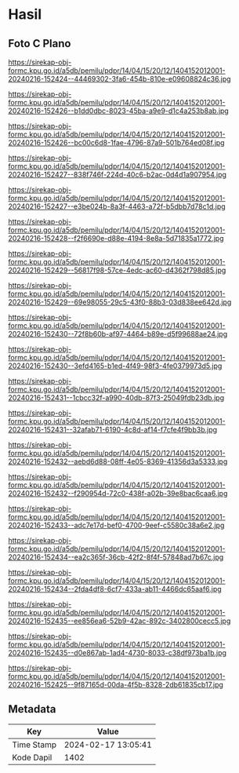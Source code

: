 # Hasil

## Foto C Plano

https://sirekap-obj-formc.kpu.go.id/a5db/pemilu/pdpr/14/04/15/20/12/1404152012001-20240216-152424--44469302-3fa6-454b-810e-e09608824c36.jpg

https://sirekap-obj-formc.kpu.go.id/a5db/pemilu/pdpr/14/04/15/20/12/1404152012001-20240216-152426--b1dd0dbc-8023-45ba-a9e9-d1c4a253b8ab.jpg

https://sirekap-obj-formc.kpu.go.id/a5db/pemilu/pdpr/14/04/15/20/12/1404152012001-20240216-152426--bc00c6d8-1fae-4796-87a9-501b764ed08f.jpg

https://sirekap-obj-formc.kpu.go.id/a5db/pemilu/pdpr/14/04/15/20/12/1404152012001-20240216-152427--838f746f-224d-40c6-b2ac-0d4d1a907954.jpg

https://sirekap-obj-formc.kpu.go.id/a5db/pemilu/pdpr/14/04/15/20/12/1404152012001-20240216-152427--e3be024b-8a3f-4463-a72f-b5dbb7d78c1d.jpg

https://sirekap-obj-formc.kpu.go.id/a5db/pemilu/pdpr/14/04/15/20/12/1404152012001-20240216-152428--f2f6690e-d88e-4194-8e8a-5d71835a1772.jpg

https://sirekap-obj-formc.kpu.go.id/a5db/pemilu/pdpr/14/04/15/20/12/1404152012001-20240216-152429--56817f98-57ce-4edc-ac60-d4362f798d85.jpg

https://sirekap-obj-formc.kpu.go.id/a5db/pemilu/pdpr/14/04/15/20/12/1404152012001-20240216-152429--69e98055-29c5-43f0-88b3-03d838ee642d.jpg

https://sirekap-obj-formc.kpu.go.id/a5db/pemilu/pdpr/14/04/15/20/12/1404152012001-20240216-152430--72f8b60b-af97-4464-b89e-d5f99688ae24.jpg

https://sirekap-obj-formc.kpu.go.id/a5db/pemilu/pdpr/14/04/15/20/12/1404152012001-20240216-152430--3efd4165-b1ed-4f49-98f3-4fe0379973d5.jpg

https://sirekap-obj-formc.kpu.go.id/a5db/pemilu/pdpr/14/04/15/20/12/1404152012001-20240216-152431--1cbcc32f-a990-40db-87f3-25049fdb23db.jpg

https://sirekap-obj-formc.kpu.go.id/a5db/pemilu/pdpr/14/04/15/20/12/1404152012001-20240216-152431--32afab71-6190-4c8d-af14-f7cfe4f9bb3b.jpg

https://sirekap-obj-formc.kpu.go.id/a5db/pemilu/pdpr/14/04/15/20/12/1404152012001-20240216-152432--aebd6d88-08ff-4e05-8369-41356d3a5333.jpg

https://sirekap-obj-formc.kpu.go.id/a5db/pemilu/pdpr/14/04/15/20/12/1404152012001-20240216-152432--f290954d-72c0-438f-a02b-39e8bac6caa6.jpg

https://sirekap-obj-formc.kpu.go.id/a5db/pemilu/pdpr/14/04/15/20/12/1404152012001-20240216-152433--adc7e17d-bef0-4700-9eef-c5580c38a6e2.jpg

https://sirekap-obj-formc.kpu.go.id/a5db/pemilu/pdpr/14/04/15/20/12/1404152012001-20240216-152434--ea2c365f-36cb-42f2-8f4f-57848ad7b67c.jpg

https://sirekap-obj-formc.kpu.go.id/a5db/pemilu/pdpr/14/04/15/20/12/1404152012001-20240216-152434--2fda4df8-6cf7-433a-ab11-4466dc65aaf6.jpg

https://sirekap-obj-formc.kpu.go.id/a5db/pemilu/pdpr/14/04/15/20/12/1404152012001-20240216-152435--ee856ea6-52b9-42ac-892c-3402800cecc5.jpg

https://sirekap-obj-formc.kpu.go.id/a5db/pemilu/pdpr/14/04/15/20/12/1404152012001-20240216-152435--d0e867ab-1ad4-4730-8033-c38df973ba1b.jpg

https://sirekap-obj-formc.kpu.go.id/a5db/pemilu/pdpr/14/04/15/20/12/1404152012001-20240216-152425--9f87165d-00da-4f5b-8328-2db61835cb17.jpg


## Metadata

| Key        | Value               |
| ---------- | ------------------- |
| Time Stamp | 2024-02-17 13:05:41 |
| Kode Dapil | 1402                |



